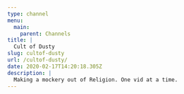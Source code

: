 ```yaml
---
type: channel
menu:
  main:
    parent: Channels
title: |
  Cult of Dusty
slug: cultof-dusty
url: /cultof-dusty/
date: 2020-02-17T14:20:18.305Z
description: |
  Making a mockery out of Religion. One vid at a time.
---
```


